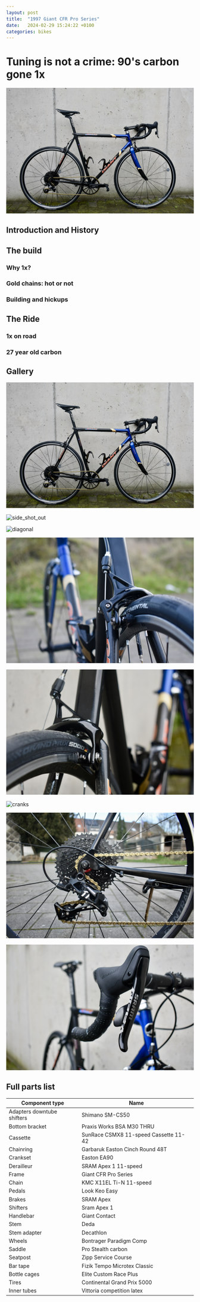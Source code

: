 ```yaml
---
layout: post
title:  "1997 Giant CFR Pro Series"
date:   2024-02-29 15:24:22 +0100
categories: bikes
---
```

# Tuning is not a crime: 90's carbon gone 1x

![side_shot](/docs/assets/giantcfr/side_wall.jpg)

## Introduction and History

## The build

### Why 1x?

### Gold chains: hot or not

### Building and hickups

## The Ride

### 1x on road

### 27 year old carbon

## Gallery
![side_shot](/docs/assets/giantcfr/side_wall.jpg)

![side_shot_out](/docs/assets/giantcfr/side_garden.jpeg)

![diagonal](/docs/assets/giantcfr/diagonal.jpeg)

![brake](/docs/assets/giantcfr/back_brake.jpeg)

![brake2](/docs/assets/giantcfr/back_brake_wall.jpeg)

![cranks](/docs/assets/giantcfr/cranks.jpeg)

![der](/docs/assets/giantcfr/derailleur.jpeg)

![shift](/docs/assets/giantcfr/shifter.jpeg)

## Full parts list

| Component type       | Name                                                            |
|--------------------|-----------------------------------------------------------------|
| Adapters downtube shifters  | Shimano SM-CS50          |
| Bottom bracket     | Praxis Works BSA M30 THRU                                       |
| Cassette           | SunRace CSMX8 11-speed Cassette 11-42                           |
| Chainring          | Garbaruk Easton Cinch Round 48T                                 |
| Crankset          | Easton EA90                                                     |
| Derailleur         | SRAM Apex 1 11-speed                  |
| Frame              | Giant CFR Pro Series                                            |
| Chain            | KMC X11EL Ti-N 11-speed                                    |
| Pedals            | Look Keo Easy                                                   |
| Brakes          | SRAM Apex                                    |
| Shifters           | Sram Apex 1                                                     |
| Handlebar              | Giant Contact                                                   |
| Stem           | Deda                                                            |
| Stem adapter  | Decathlon                         |
| Wheels             | Bontrager Paradigm Comp                                         |
| Saddle              | Pro Stealth carbon                                              |
| Seatpost           | Zipp Service Course                            |
| Bar tape          | Fizik Tempo Microtex Classic                         |
| Bottle cages       |  Elite Custom Race Plus                          |
| Tires             | Continental Grand Prix 5000 |
| Inner tubes                   |        Vittoria competition latex                                                         |
